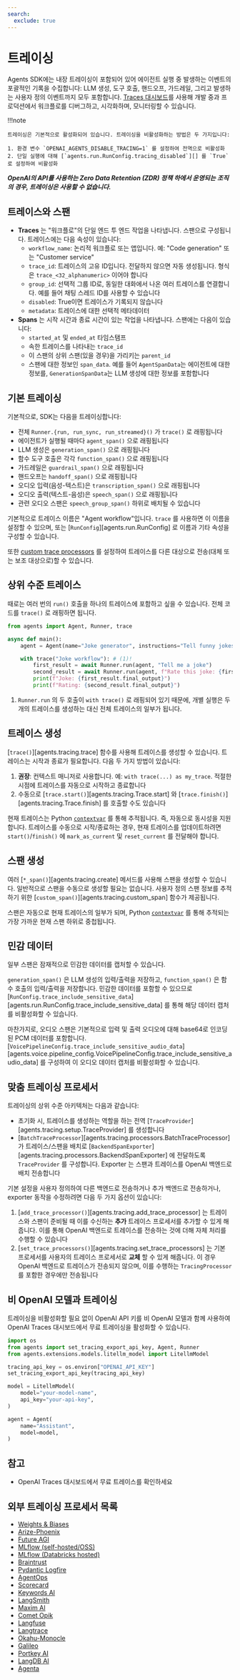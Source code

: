 ```yaml
---
search:
  exclude: true
---
```

# 트레이싱

Agents SDK에는 내장 트레이싱이 포함되어 있어 에이전트 실행 중 발생하는 이벤트의 포괄적인 기록을 수집합니다: LLM 생성, 도구 호출, 핸드오프, 가드레일, 그리고 발생하는 사용자 정의 이벤트까지 모두 포함합니다. [Traces 대시보드](https://platform.openai.com/traces)를 사용해 개발 중과 프로덕션에서 워크플로를 디버그하고, 시각화하며, 모니터링할 수 있습니다.

!!!note

    트레이싱은 기본적으로 활성화되어 있습니다. 트레이싱을 비활성화하는 방법은 두 가지입니다:

    1. 환경 변수 `OPENAI_AGENTS_DISABLE_TRACING=1` 를 설정하여 전역으로 비활성화
    2. 단일 실행에 대해 [`agents.run.RunConfig.tracing_disabled`][] 를 `True` 로 설정하여 비활성화

***OpenAI의 API를 사용하는 Zero Data Retention (ZDR) 정책 하에서 운영되는 조직의 경우, 트레이싱은 사용할 수 없습니다.***

## 트레이스와 스팬

-   **Traces** 는 "워크플로"의 단일 엔드 투 엔드 작업을 나타냅니다. 스팬으로 구성됩니다. 트레이스에는 다음 속성이 있습니다:
    -   `workflow_name`: 논리적 워크플로 또는 앱입니다. 예: "Code generation" 또는 "Customer service"
    -   `trace_id`: 트레이스의 고유 ID입니다. 전달하지 않으면 자동 생성됩니다. 형식은 `trace_<32_alphanumeric>` 이어야 합니다
    -   `group_id`: 선택적 그룹 ID로, 동일한 대화에서 나온 여러 트레이스를 연결합니다. 예를 들어 채팅 스레드 ID를 사용할 수 있습니다
    -   `disabled`: True이면 트레이스가 기록되지 않습니다
    -   `metadata`: 트레이스에 대한 선택적 메타데이터
-   **Spans** 는 시작 시간과 종료 시간이 있는 작업을 나타냅니다. 스팬에는 다음이 있습니다:
    -   `started_at` 및 `ended_at` 타임스탬프
    -   속한 트레이스를 나타내는 `trace_id`
    -   이 스팬의 상위 스팬(있을 경우)을 가리키는 `parent_id`
    -   스팬에 대한 정보인 `span_data`. 예를 들어 `AgentSpanData`는 에이전트에 대한 정보를, `GenerationSpanData`는 LLM 생성에 대한 정보를 포함합니다

## 기본 트레이싱

기본적으로, SDK는 다음을 트레이싱합니다:

-   전체 `Runner.{run, run_sync, run_streamed}()` 가 `trace()` 로 래핑됩니다
-   에이전트가 실행될 때마다 `agent_span()` 으로 래핑됩니다
-   LLM 생성은 `generation_span()` 으로 래핑됩니다
-   함수 도구 호출은 각각 `function_span()` 으로 래핑됩니다
-   가드레일은 `guardrail_span()` 으로 래핑됩니다
-   핸드오프는 `handoff_span()` 으로 래핑됩니다
-   오디오 입력(음성-텍스트)은 `transcription_span()` 으로 래핑됩니다
-   오디오 출력(텍스트-음성)은 `speech_span()` 으로 래핑됩니다
-   관련 오디오 스팬은 `speech_group_span()` 하위로 배치될 수 있습니다

기본적으로 트레이스 이름은 "Agent workflow"입니다. `trace` 를 사용하면 이 이름을 설정할 수 있으며, 또는 [`RunConfig`][agents.run.RunConfig] 로 이름과 기타 속성을 구성할 수 있습니다.

또한 [custom trace processors](#custom-tracing-processors) 를 설정하여 트레이스를 다른 대상으로 전송(대체 또는 보조 대상으로)할 수 있습니다.

## 상위 수준 트레이스

때로는 여러 번의 `run()` 호출을 하나의 트레이스에 포함하고 싶을 수 있습니다. 전체 코드를 `trace()` 로 래핑하면 됩니다.

```python
from agents import Agent, Runner, trace

async def main():
    agent = Agent(name="Joke generator", instructions="Tell funny jokes.")

    with trace("Joke workflow"): # (1)!
        first_result = await Runner.run(agent, "Tell me a joke")
        second_result = await Runner.run(agent, f"Rate this joke: {first_result.final_output}")
        print(f"Joke: {first_result.final_output}")
        print(f"Rating: {second_result.final_output}")
```

1. `Runner.run` 의 두 호출이 `with trace()` 로 래핑되어 있기 때문에, 개별 실행은 두 개의 트레이스를 생성하는 대신 전체 트레이스의 일부가 됩니다.

## 트레이스 생성

[`trace()`][agents.tracing.trace] 함수를 사용해 트레이스를 생성할 수 있습니다. 트레이스는 시작과 종료가 필요합니다. 다음 두 가지 방법이 있습니다:

1. **권장**: 컨텍스트 매니저로 사용합니다. 예: `with trace(...) as my_trace`. 적절한 시점에 트레이스를 자동으로 시작하고 종료합니다
2. 수동으로 [`trace.start()`][agents.tracing.Trace.start] 와 [`trace.finish()`][agents.tracing.Trace.finish] 를 호출할 수도 있습니다

현재 트레이스는 Python [`contextvar`](https://docs.python.org/3/library/contextvars.html) 를 통해 추적됩니다. 즉, 자동으로 동시성을 지원합니다. 트레이스를 수동으로 시작/종료하는 경우, 현재 트레이스를 업데이트하려면 `start()`/`finish()` 에 `mark_as_current` 및 `reset_current` 를 전달해야 합니다.

## 스팬 생성

여러 [`*_span()`][agents.tracing.create] 메서드를 사용해 스팬을 생성할 수 있습니다. 일반적으로 스팬을 수동으로 생성할 필요는 없습니다. 사용자 정의 스팬 정보를 추적하기 위한 [`custom_span()`][agents.tracing.custom_span] 함수가 제공됩니다.

스팬은 자동으로 현재 트레이스의 일부가 되며, Python [`contextvar`](https://docs.python.org/3/library/contextvars.html) 를 통해 추적되는 가장 가까운 현재 스팬 하위로 중첩됩니다.

## 민감 데이터

일부 스팬은 잠재적으로 민감한 데이터를 캡처할 수 있습니다.

`generation_span()` 은 LLM 생성의 입력/출력을 저장하고, `function_span()` 은 함수 호출의 입력/출력을 저장합니다. 민감한 데이터를 포함할 수 있으므로 [`RunConfig.trace_include_sensitive_data`][agents.run.RunConfig.trace_include_sensitive_data] 를 통해 해당 데이터 캡처를 비활성화할 수 있습니다.

마찬가지로, 오디오 스팬은 기본적으로 입력 및 출력 오디오에 대해 base64로 인코딩된 PCM 데이터를 포함합니다. [`VoicePipelineConfig.trace_include_sensitive_audio_data`][agents.voice.pipeline_config.VoicePipelineConfig.trace_include_sensitive_audio_data] 를 구성하여 이 오디오 데이터 캡처를 비활성화할 수 있습니다.

## 맞춤 트레이싱 프로세서

트레이싱의 상위 수준 아키텍처는 다음과 같습니다:

-   초기화 시, 트레이스를 생성하는 역할을 하는 전역 [`TraceProvider`][agents.tracing.setup.TraceProvider] 를 생성합니다
-   [`BatchTraceProcessor`][agents.tracing.processors.BatchTraceProcessor] 가 트레이스/스팬을 배치로 [`BackendSpanExporter`][agents.tracing.processors.BackendSpanExporter] 에 전달하도록 `TraceProvider` 를 구성합니다. Exporter 는 스팬과 트레이스를 OpenAI 백엔드로 배치 전송합니다

기본 설정을 사용자 정의하여 다른 백엔드로 전송하거나 추가 백엔드로 전송하거나, exporter 동작을 수정하려면 다음 두 가지 옵션이 있습니다:

1. [`add_trace_processor()`][agents.tracing.add_trace_processor] 는 트레이스와 스팬이 준비될 때 이를 수신하는 **추가** 트레이스 프로세서를 추가할 수 있게 해줍니다. 이를 통해 OpenAI 백엔드로 트레이스를 전송하는 것에 더해 자체 처리를 수행할 수 있습니다
2. [`set_trace_processors()`][agents.tracing.set_trace_processors] 는 기본 프로세서를 사용자의 트레이스 프로세서로 **교체** 할 수 있게 해줍니다. 이 경우 OpenAI 백엔드로 트레이스가 전송되지 않으며, 이를 수행하는 `TracingProcessor` 를 포함한 경우에만 전송됩니다

## 비 OpenAI 모델과 트레이싱

트레이싱을 비활성화할 필요 없이 OpenAI API 키를 비 OpenAI 모델과 함께 사용하여 OpenAI Traces 대시보드에서 무료 트레이싱을 활성화할 수 있습니다.

```python
import os
from agents import set_tracing_export_api_key, Agent, Runner
from agents.extensions.models.litellm_model import LitellmModel

tracing_api_key = os.environ["OPENAI_API_KEY"]
set_tracing_export_api_key(tracing_api_key)

model = LitellmModel(
    model="your-model-name",
    api_key="your-api-key",
)

agent = Agent(
    name="Assistant",
    model=model,
)
```

## 참고
- OpenAI Traces 대시보드에서 무료 트레이스를 확인하세요

## 외부 트레이싱 프로세서 목록

-   [Weights & Biases](https://weave-docs.wandb.ai/guides/integrations/openai_agents)
-   [Arize-Phoenix](https://docs.arize.com/phoenix/tracing/integrations-tracing/openai-agents-sdk)
-   [Future AGI](https://docs.futureagi.com/future-agi/products/observability/auto-instrumentation/openai_agents)
-   [MLflow (self-hosted/OSS)](https://mlflow.org/docs/latest/tracing/integrations/openai-agent)
-   [MLflow (Databricks hosted)](https://docs.databricks.com/aws/en/mlflow/mlflow-tracing#-automatic-tracing)
-   [Braintrust](https://braintrust.dev/docs/guides/traces/integrations#openai-agents-sdk)
-   [Pydantic Logfire](https://logfire.pydantic.dev/docs/integrations/llms/openai/#openai-agents)
-   [AgentOps](https://docs.agentops.ai/v1/integrations/agentssdk)
-   [Scorecard](https://docs.scorecard.io/docs/documentation/features/tracing#openai-agents-sdk-integration)
-   [Keywords AI](https://docs.keywordsai.co/integration/development-frameworks/openai-agent)
-   [LangSmith](https://docs.smith.langchain.com/observability/how_to_guides/trace_with_openai_agents_sdk)
-   [Maxim AI](https://www.getmaxim.ai/docs/observe/integrations/openai-agents-sdk)
-   [Comet Opik](https://www.comet.com/docs/opik/tracing/integrations/openai_agents)
-   [Langfuse](https://langfuse.com/docs/integrations/openaiagentssdk/openai-agents)
-   [Langtrace](https://docs.langtrace.ai/supported-integrations/llm-frameworks/openai-agents-sdk)
-   [Okahu-Monocle](https://github.com/monocle2ai/monocle)
-   [Galileo](https://v2docs.galileo.ai/integrations/openai-agent-integration#openai-agent-integration)
-   [Portkey AI](https://portkey.ai/docs/integrations/agents/openai-agents)
-   [LangDB AI](https://docs.langdb.ai/getting-started/working-with-agent-frameworks/working-with-openai-agents-sdk)
-   [Agenta](https://docs.agenta.ai/observability/integrations/openai-agents)